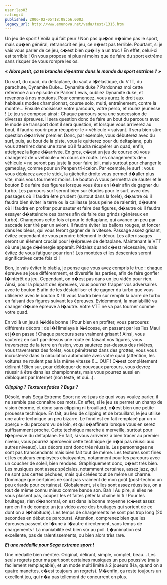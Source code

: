 ```yaml
---
user:leo03
rating:4
published: 2006-02-05T18:08:56.000Z
legacy_url: http://www.emunova.net/veda/test/1315.htm
---
```

Un jeu de sport ! Voilà qui fait peur ! Non pas qu�on n�aime pas le sport, mais qu�en général, retranscrit en jeu, ce n�est pas terrible. Pourtant, si je vais vous parler de ce jeu, c�est bien qu�il y a un truc ! En effet, celui-ci est terrible ! On vous propose ni plus ni moins que de faire du sport extrême sans risquer de vous rompre les os.  

  

_**« Alors petit, ça te branche d�entrer dans le monde du sport extrême ? »**_  

  

Du surf, du quad, du deltaplane, du saut à l�élastique, du VTT, du parachute, Dynamite Duke... Dynamite duke ? Pardonnez moi cette référence à un épisode de Parker Lewis, oubliez Dynamite duke, et revenons à nos moutons. Pour commencez, vous aurez le droit aux habituels modes championnat, course solo, multi, entraînement, contre la montre... Ensuite choisissez votre parcours, votre perso, et roulez jeunesse ! Le jeu se compose ainsi : Chaque parcours sera une succession de diverses épreuves. Il sera question donc de faire un bout du parcours avec le mode de transport dont il sera question, et lorsque vous arriverez au bout, il faudra courir pour récupérer le « véhicule » suivant. Il sera bien sûre question d�arriver premier. Donc, par exemple, vous débuterez avec du surf, puis, au bout de la piste, vous le quitterez pour du deltaplane, puis vous atterrirez dans une zone où il faudra récupérer un quad, enfin, atteignez la ligne d�arrivée. En gros, c�est un jeu de course où vous changerez de « véhicule » en cours de route. Les changements de « véhicule » ne seront pas juste là pour faire joli, mais surtout pour changer le gameplay, comme pour un Penpen tri-icelon. Par exemple, le surf : vous vous déplacez avec le stick, la gâchette droite vous permet d�aller plus vite, mais vous tournerez moins. Le bouton A vous permettra de sauter et le bouton B de faire des figures lorsque vous êtes en l�air afin de gagner du turbo. Les parcours surf seront bien sur étudiés pour le surf, avec des passages où il faudra être prudent (surtout dans la forêt), d�autre où il faudra bien éviter la terre ou la caillasse (sous peine de ralentir), d�autre où il faudra en profiter pour sauter et faire des figures, d�autre où il faudra essayer d�atteindre ces barres afin de faire des grinds (généreux en turbo). Changeons cette fois ci pour le deltaplane, qui avance un peu par saccade (car tiré par un avion). Il faudra éviter les ballons rouges, et foncer dans les bleus, qui vous feront gagner de la vitesse. Passage assez grisant, évitez cependant de vous prendre bêtement le décor. Les atterrissages seront un élément crucial pour l�épreuve de deltaplane. Maintenant le VTT où une jauge d�énergie apparaît. Pédalez quand c�est nécessaire, mais évitez de vous fatiguer pour rien ! Les montées et les descentes seront significatives cette fois ci !  

  

Bon, je vais éviter le blabla, je pense que vous avez compris le truc : chaque épreuve se joue différemment, et diversifie les parties, afin de faire gonfler l�intérêt du jeu. Cependant, on n�est pas dans un jeu vidéo pour rien. Ainsi, pour la plupart des épreuves, vous pourrez frapper vos adversaires avec le bouton B afin de les déstabiliser et de gagner du turbo que vous utiliserez avec le bouton X ! Il vous faudra bien sur remplir la barre de turbo en faisant des figures suivant les épreuves. Evidemment, la maniabilité va changer d�une épreuve à l�autre. Votre VTT ne va pas tourner comme votre quad.  

  

En voilà un jeu à l�idée bonne ! Pour bien en profiter, vous parcourez différents décors : de l�Himalaya à l�écosse, en passant par les îles Maui et j�en passe ! Chaque parcours sera vraiment grisant ! Ainsi, vous sauterez en surf par-dessus une route en faisant vos figures, vous traverserez de la terre en fusion, vous sauterez par-dessus des rivières, vous traverserez des forêts, vous pénétrerez dans des grottes, vous vous incrusterez dans la circulation automobile avec votre quad (attention, les voitures ne roulent pas à la même vitesse !)... OUF ! C�est complètement délirant ! Bien sur, pour débloquer de nouveaux parcours, vous devrez réussir à être dans les championnats, mais vous pourrez aussi en débloquez par Internet (non testé, et oui...).  

  

_**Clipping ? Textures fades ? Bugs ?**_  

  

Désolé, mais Sega Extreme Sport ne voit pas de quoi vous voulez parler, il ne semble pas connaître ces mots. En effet, si le jeu se permet un champ de vision énorme, et donc sans clipping ni brouillard, c�est bien une petite prouesse technique. En fait, au lieu de clipping et de brouillard, le jeu utilise une autre technique un peu bizarre. Le fond est en fait remplacé par un « aperçu » du parcours vu de loin, et qui s�affinera lorsque vous en serez suffisamment proche. Cette technique marche à merveille, surtout pour l�épreuve du deltaplane. En fait, si vous arriverez à bien tracer au premier niveau, vous pourrez apercevoir cette technique (je n�ai pas réussi aux autres niveaux). Les décors sont donc très réussis. Les personnages ne sont pas transcendants mais bien fait tout de même. Les textures sont fines et les couleurs employées chatoyantes, notamment pour les parcours avec un coucher de soleil, bien rendues. Graphiquement donc, c�est très bien. Les musiques sont assez spéciales, notamment certaines, assez jazz, qui ne sont pas certes péchues, mais qui créées tout de même un charme. Dommage que certaines ne sont pas vraiment de mon goût (post-techno un peu criarde pour certaines). Globalement, si elles sont assez réussites, on a tout de même connu mieux comme bande son. Bah ! Au pire, si elles ne vous plaisent pas, coupez les et faites pêter la chaîne hi fi ! Pour les bruitages, rien d�anormal, on est dans la bonne moyenne (c�est assez rare en fin de compte un jeu vidéo avec des bruitages qui sortent de ce dont on a l�habitude). Les temps de chargements ne sont pas trop long (20 secondes en début de parcours). Attention, comprenez bien que les épreuves passent de l�une à l�autre directement, sans temps de chargements ! La maniabilité est bien sûr au poil. L�animation est excellente, pas de ralentissements, ou bien alors très rare.  

  

_**Et une médaille pour Sega extreme sport !**_  

  

Une médaille bien méritée. Original, délirant, simple, complet, beau... Les seuls regrets pour ma part sont certaines musiques un peu poussive (mais facilement remplaçable), et un mode multi limité à 2 joueurs (Ha, quand on a quatre manettes, c�est toujours un regrets). M�enfin, ça reste toujours un excellent jeu, qui n�a pas tellement de concurrent en plus.